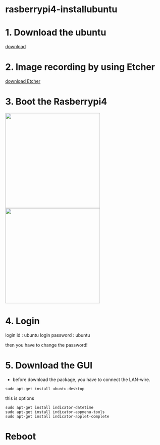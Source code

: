 # rasberrypi4-installubuntu

# 1. Download the ubuntu 

[download](https://ubuntu.com/download/raspberry-pi)

# 2. Image recording by using Etcher

[download Etcher](https://www.balena.io/etcher/)

# 3. Boot the Rasberrypi4

<img src="https://user-images.githubusercontent.com/42258047/113029987-1367f980-91c8-11eb-85d5-670f98a42a57.png" width="300"> <img src="https://user-images.githubusercontent.com/42258047/113029992-1531bd00-91c8-11eb-8d52-c2713ee8ca59.png" width="300">

# 4. Login 

login id : ubuntu
login password : ubuntu

then you have to change the password!

# 5. Download the GUI 

* before download the package, you have to connect the LAN-wire.

```
sudo apt-get install ubuntu-desktop
```

this is options
```
sudo apt-get install indicator-datetime
sudo apt-get install indicator-appmenu-tools
sudo apt-get install indicator-applet-complete
```

# Reboot
